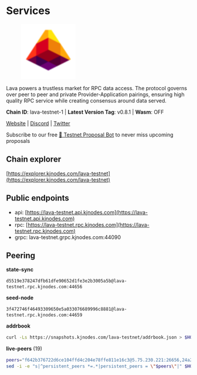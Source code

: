 # Services

<figure><img src="https://raw.githubusercontent.com/kj89/cosmos-images/main/logos/lava.png" width="150" alt=""><figcaption></figcaption></figure>

Lava powers a trustless market for RPC data access. The protocol  governs over peer to peer and private Provider-Application pairings,  ensuring high quality RPC service while creating consensus around data served.

**Chain ID**: lava-testnet-1 | **Latest Version Tag**: v0.8.1 | **Wasm**: OFF

[Website](https://lavanet.xyz) | [Discord](https://discord.com/invite/Tbk5NxTCdA) | [Twitter](https://twitter.com/lavanetxyz)



Subscribe to our free [🤖 Testnet Proposal Bot](https://t.me/kjnodes_testnet_proposal_bot) to never miss upcoming proposals


## Chain explorer
[https://explorer.kjnodes.com/lava-testnet](https://explorer.kjnodes.com/lava-testnet)

## Public endpoints

* api: [https://lava-testnet.api.kjnodes.com](https://lava-testnet.api.kjnodes.com)
* rpc: [https://lava-testnet.rpc.kjnodes.com](https://lava-testnet.rpc.kjnodes.com)
* grpc: lava-testnet.grpc.kjnodes.com:44090

## Peering

**state-sync**

```text
d5519e378247dfb61dfe90652d1fe3e2b3005a5b@lava-testnet.rpc.kjnodes.com:44656
```

**seed-node**

```text
3f472746f46493309650e5a033076689996c8881@lava-testnet.rpc.kjnodes.com:44659
```

**addrbook**
```bash
curl -Ls https://snapshots.kjnodes.com/lava-testnet/addrbook.json > $HOME/.lava/config/addrbook.json
```

**live-peers** (19)
```bash
peers="f642b376722d6ce104ffd4c204e78ffe811e16c3@5.75.230.221:26656,24a2bb2d06343b0f74ed0a6dc1d409ce0d996451@188.40.98.169:27656,14ae45e7f2ff7491cfa686a8fcac7cc095bc38ff@213.239.217.52:39656,25da069c4dca143029ddae47bf2b7de69c2a8678@65.108.9.164:21156,d5519e378247dfb61dfe90652d1fe3e2b3005a5b@65.109.68.190:44656,6ba3b6ec03839afffa64c83e18ff80a681f4968d@65.108.194.40:21756,0a528da95ca8025ef4043b6e73f1e789f4102940@176.103.222.22:26656,5600a9eed5fdf290229aacb21344398be81dd9c9@65.109.237.237:26656,3a445bfdbe2d0c8ee82461633aa3af31bc2b4dc0@3.252.219.158:26656,e593c7a9ca61f5616119d6beb5bd8ef5dd28d62d@34.246.190.1:26656,035d086cc418352aba9e679e079f17391791ccc6@178.208.252.54:27656,0314d53cc790860fb51f36ac656a19789800ce5c@176.103.222.20:26656,b7274e1274815e898fd52e4724c934820571fb5e@142.132.191.94:16656,c44a02dba51e23ac06b006fb1285988c89051ce7@85.10.198.171:26556,695f9e8dad50fa524ed96c4d5df7afe12963995f@65.108.124.219:38656,d1772004f29d81f4c7cbb62ea71d2f230643abfb@65.108.150.175:24003,eb7832932626c1c636d16e0beb49e0e4498fbd5e@65.108.231.124:20656,0d08a1b452e6d7ccdfbc9b54658b5f9ed24eff7b@135.181.138.160:29956,ade4d8bc8cbe014af6ebdf3cb7b1e9ad36f412c0@176.9.82.221:19956"
sed -i -e "s|^persistent_peers *=.*|persistent_peers = \"$peers\"|" $HOME/.lava/config/config.toml
```
